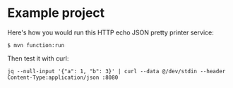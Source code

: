 # Example project

Here's how you would run this HTTP echo JSON pretty printer service:

```shell
$ mvn function:run
```

Then test it with curl:

```shell
jq --null-input '{"a": 1, "b": 3}' | curl --data @/dev/stdin --header Content-Type:application/json :8080
```
